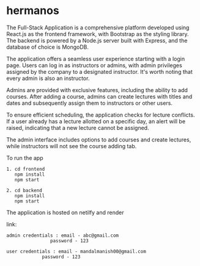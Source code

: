 # hermanos
The Full-Stack Application is a comprehensive platform developed using React.js as the frontend framework, with Bootstrap as the styling library. The backend is powered by a Node.js server built with Express, and the database of choice is MongoDB.

The application offers a seamless user experience starting with a login page. Users can log in as instructors or admins, with admin privileges assigned by the company to a designated instructor. It's worth noting that every admin is also an instructor.

Admins are provided with exclusive features, including the ability to add courses. After adding a course, admins can create lectures with titles and dates and subsequently assign them to instructors or other users.

To ensure efficient scheduling, the application checks for lecture conflicts. If a user already has a lecture allotted on a specific day, an alert will be raised, indicating that a new lecture cannot be assigned.

The admin interface includes options to add courses and create lectures, while instructors will not see the course adding tab.

To run the app
```
1. cd frontend
   npm install
   npm start
```
```
2. cd backend
   npm install
   npm start
```

The application is hosted on netilfy and render

link:
```
admin credentials : email - abc@gmail.com
	            password - 123
```
```
user credentials : email - mandalmanish00@gmail.com
             password - 123
```
